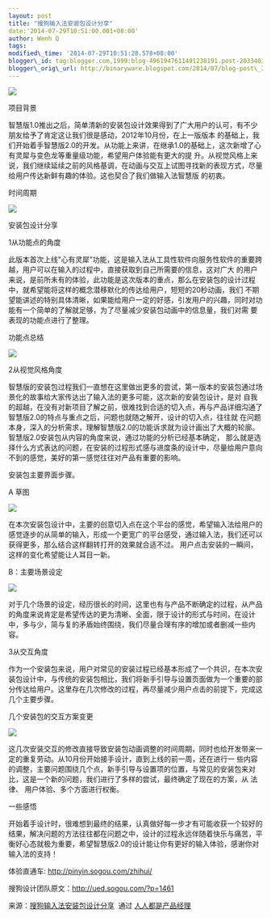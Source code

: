 ```yaml
--- 
layout: post 
title: "搜狗输入法安装包设计分享" 
date:'2014-07-29T10:51:00.001+08:00' 
author: Wenh Q
tags:
modified\_time: '2014-07-29T10:51:28.578+08:00' 
blogger\_id: tag:blogger.com,1999:blog-4961947611491238191.post-2033403478510369155
blogger\_orig\_url: http://binaryware.blogspot.com/2014/07/blog-post\_29.html
---
```

![](https://images-blogger-opensocial.googleusercontent.com/gadgets/proxy?url=http%3A%2F%2Fimage.woshipm.com%2Fwp-files%2F2014%2F07%2Fc9e1074f5b3f9fc8ea15d152add072941.jpg&container=blogger&gadget=a&rewriteMime=image%2F*)



项目背景



智慧版1.0推出之后，简单清新的安装包设计效果得到了广大用户的认可，有不少朋友给予了肯定这让我们很是感动，2012年10月份，在上一版版本
的基础上，我们开始着手智慧版2.0的开发。从功能上来讲，在继承1.0的基础上，这次新增了心有灵犀与变色龙等重量级功能，希望用户体验能有更大的提
升。从视觉风格上来说，我们继续延续之前的风格基调，在动画与交互上试图寻找新的表现方式，尽量给用户传达新鲜有趣的体验。这也契合了我们做输入法智慧版
的初衷。



时间周期



![](https://images-blogger-opensocial.googleusercontent.com/gadgets/proxy?url=http%3A%2F%2Fimage.woshipm.com%2Fwp-files%2F2014%2F07%2F30a5d441acd84d9b7039f53a56e7de41.jpg&container=blogger&gadget=a&rewriteMime=image%2F*)



安装包设计分享



1从功能点的角度



此版本首次上线"心有灵犀"功能，这是输入法从工具性软件向服务性软件的重要跨越，用户可以在输入的过程中，直接获取到自己所需要的信息，这对广大
的用户来说，是前所未有的体验，此功能是这次版本的重点，那么在安装包的设计过程中，就希望能将这样的概念潜移默化的传达给用户，短短的20秒动画，我们
不期望能讲述的特别具体清晰，如果能给用户一定的好感，引发用户的兴趣，同时对功能有一个简单的了解就足够，为了尽量减少安装包动画中的信息量，我们对需
要表现的功能点进行了整理。



功能点总结



![](https://images-blogger-opensocial.googleusercontent.com/gadgets/proxy?url=http%3A%2F%2Fimage.woshipm.com%2Fwp-files%2F2014%2F07%2F751d31dd6b56b26b29dac2c0e1839e341.jpg&container=blogger&gadget=a&rewriteMime=image%2F*)



2从视觉风格角度



智慧版的安装包过程我们一直想在这里做出更多的尝试，第一版本的安装包通过场景化的故事给大家传达出了输入法的更多可能，这次新的安装包设计，是对
自我的超越，在没有对新项目了解之前，很难找到合适的切入点，再与产品详细沟通了智慧版2.0的特点与重点之后，问题也就随之解开，设计的切入点，往往就
在问题本身，深入的分析需求，理解智慧版2.0的功能诉求就为设计画出了大概的轮廓。智慧版2.0安装包从内容的角度来说，通过功能的分析已经基本确定，
那么就是选择什么方式表达的问题，在安装的过程形式感与进度条的设计中，尽量给用户意向不到的感觉，美好的第一感觉往往对产品有重要的影响。



安装包主要界面步骤。



A 草图



![](https://images-blogger-opensocial.googleusercontent.com/gadgets/proxy?url=http%3A%2F%2Fimage.woshipm.com%2Fwp-files%2F2014%2F07%2F8714ad345563fe24bfe6bf25684c13e5.jpg&container=blogger&gadget=a&rewriteMime=image%2F*)



在本次安装包设计中，主要的创意切入点在这个平台的感觉，希望输入法给用户的感觉逐步的从简单的输入，形成一个更宽广的平台感受，通过输入法，我们还可以获得更多，那么结合这样翻转打开的效果就合适不过。
用户点击安装的一瞬间，这样的变化希望能让人耳目一新。



B：主要场景设定



![](https://images-blogger-opensocial.googleusercontent.com/gadgets/proxy?url=http%3A%2F%2Fimage.woshipm.com%2Fwp-files%2F2014%2F07%2Ffaeac4e1eef307c2ab7b0a3821e6c6671.jpg&container=blogger&gadget=a&rewriteMime=image%2F*)



对于几个场景的设定，经历很长的时间，这里也有与产品不断确定的过程，从产品的角度来说肯定是希望传达的更为清晰、全面，限于设计的形式与时间，在设计中，多与少，简与复的矛盾始终围绕，我们尽量合理有序的增加或者删减一些内容。



3从交互角度



作为一个安装包来说，用户对常见的安装过程已经基本形成了一个共识，在本次安装包设计中，与传统的安装包相比，我们将新手引导与设置页面做为一个重要的部分传达给用户。这里存在几次修改的过程，再尽量减少用户点击的前提下，完成这几个主要步骤。



几个安装包的交互方案变更



![](https://images-blogger-opensocial.googleusercontent.com/gadgets/proxy?url=http%3A%2F%2Fimage.woshipm.com%2Fwp-files%2F2014%2F07%2Fb1d7cf0f8736aac4afe383f2622b452b.jpg&container=blogger&gadget=a&rewriteMime=image%2F*)



这几次安装交互的修改直接导致安装包动画调整的时间周期，同时也给开发带来一定的重复劳动。从10月份开始接手设计，直到上线的前一周，还在进行一
些内容的调整，主要问题围绕几个点，新手引导与设置项的位置，与常见的安装包来对比，这是一个新的问题，我们进行了多样的尝试，最终确定了现在的方案，从
法律、 用户体验、多个方面进行权衡。



一些感悟



开始着手设计时，很难想到最终的结果，认真做好每一步才有可能收获一个较好的结果，解决问题的方法往往都在问题之中，设计的过程永远伴随着快乐与痛苦，平衡好心态就极为重要，希望智慧版2.0的设计能让你有更好的输入体验，感谢你对输入法的支持！



体验直通车: http://pinyin.sogou.com/zhihui/



搜狗设计团队原文：<http://ued.sogou.com/?p=1461>
<div>




</div>

<div>

来源：[搜狗输入法安装包设计分享](http://www.woshipm.com/pd/96341.html)  通过 [人人都是产品经理](http://www.woshipm.com/)

</div>
